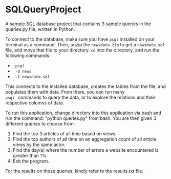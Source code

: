 # SQLQueryProject
A sample SQL database project that contains 3 sample queries in the queries.py
file, written in Python.

To connect to the database, make sure you have <code>psql</code> installed on your terminal
as a command. Then, unzip the <code>newsdata.zip</code> to get a <code>newsdata.sql</code> file, and move that
file to your directory. <code>cd</code> into the directory, and run the following commands:
- <code> psql </code>
- <code> -d news </code>
- <code> -f newsdata.sql </code>

This connects to the installed database, creates the tables from the file, and populates
them with data. From there, you can run many <code> psql </code> commands to query the
data, or to explore the relations and their respective columns of data.

To run this application, change directory into this application via bash and run
the command: "python queries.py" from bash. You are then given 3 different queries
to choose from:
1) Find the top 3 articles of all time based on views.
2) Find the top authors of all time on an aggregation count of all article views
   by the same actor.
3) Find the day(s) where the number of errors a website encountered is greater than 1%.
0) Exit the program.

For the results on those queries, kindly refer to the results.txt file.
